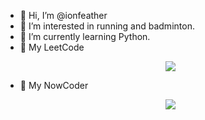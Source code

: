 - 👋 Hi, I’m @ionfeather
- 👀 I’m interested in running and badminton.
- 🌱 I’m currently learning Python.
- 📕 My LeetCode
  <p align="center">
     <img src="https://stats.justsong.cn/api/leetcode?username=ionfeather&cn_username=sleepy-vvozniakhtl">
  </p>
- 👜 My NowCoder
  <p align="center">
     <img src="https://stats.justsong.cn/api/nowcoder?id=863542231">
  </p>
  
